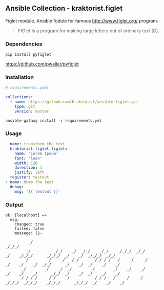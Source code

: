 ## Ansible Collection - kraktorist.figlet

Figlet module. Ansible fodule for famous http://www.figlet.org/ program.

>FIGlet is a program for making large letters out of ordinary text (C).

### Dependencies

```
pip install pyfiglet
```

https://github.com/pwaller/pyfiglet

### Installation

```yaml
# requirements.yaml

collections:
  - name: https://github.com/Kraktorist/ansible-figlet.git
    type: git
    version: master
```

```console
ansible-galaxy install -r requirements.yml
```

### Usage

```yaml
- name: transform the text
  kraktorist.figlet.figlet:
    name: 'Lorem Ipsum'
    font: "lean"
    width: 120
    direction: 1
    justify: left
  register: testout
- name: dump the text
  debug:
    msg: '{{ testout }}'
```

### Output

```
ok: [localhost] => 
  msg:
    changed: true
    failed: false
    message: |2-
  
          _/                                                          _/_/_/
         _/          _/_/    _/  _/_/    _/_/    _/_/_/  _/_/          _/    _/_/_/      _/_/_/  _/    _/  _/_/_/  _/_/
        _/        _/    _/  _/_/      _/_/_/_/  _/    _/    _/        _/    _/    _/  _/_/      _/    _/  _/    _/    _/
       _/        _/    _/  _/        _/        _/    _/    _/        _/    _/    _/      _/_/  _/    _/  _/    _/    _/
      _/_/_/_/    _/_/    _/          _/_/_/  _/    _/    _/      _/_/_/  _/_/_/    _/_/_/      _/_/_/  _/    _/    _/

```